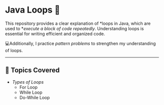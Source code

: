 # Java Loops 🌟

This repository provides a clear explanation of *loops in Java, which are used to **execute a block of code repeatedly*. Understanding loops is essential for writing efficient and organized code.  
 
 💻Additionally, I practice *pattern problems* to strengthen my understanding of loops.

---

## 🔹 Topics Covered
- *Types of Loops*  
  - For Loop  
  - While Loop  
  - Do-While Loop
